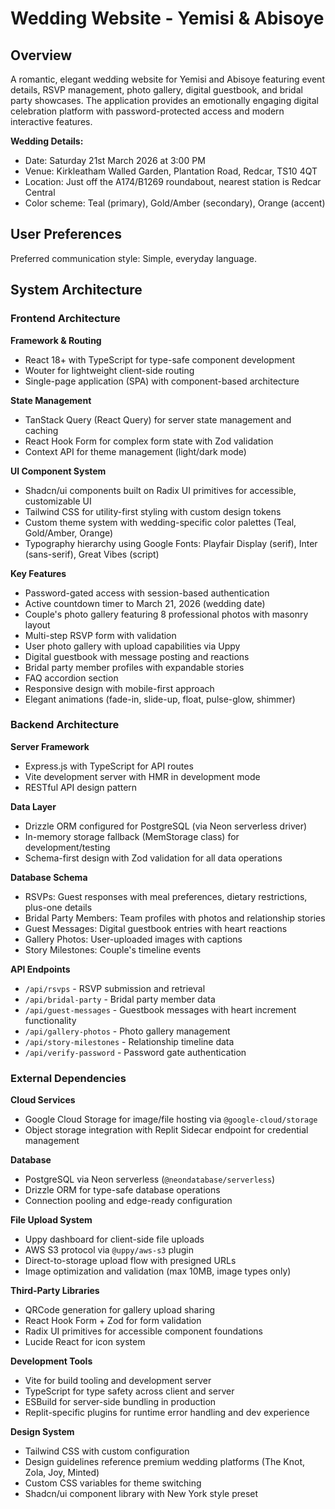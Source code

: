 # Wedding Website - Yemisi & Abisoye

## Overview

A romantic, elegant wedding website for Yemisi and Abisoye featuring event details, RSVP management, photo gallery, digital guestbook, and bridal party showcases. The application provides an emotionally engaging digital celebration platform with password-protected access and modern interactive features.

**Wedding Details:**
- Date: Saturday 21st March 2026 at 3:00 PM
- Venue: Kirkleatham Walled Garden, Plantation Road, Redcar, TS10 4QT
- Location: Just off the A174/B1269 roundabout, nearest station is Redcar Central
- Color scheme: Teal (primary), Gold/Amber (secondary), Orange (accent)

## User Preferences

Preferred communication style: Simple, everyday language.

## System Architecture

### Frontend Architecture

**Framework & Routing**
- React 18+ with TypeScript for type-safe component development
- Wouter for lightweight client-side routing
- Single-page application (SPA) with component-based architecture

**State Management**
- TanStack Query (React Query) for server state management and caching
- React Hook Form for complex form state with Zod validation
- Context API for theme management (light/dark mode)

**UI Component System**
- Shadcn/ui components built on Radix UI primitives for accessible, customizable UI
- Tailwind CSS for utility-first styling with custom design tokens
- Custom theme system with wedding-specific color palettes (Teal, Gold/Amber, Orange)
- Typography hierarchy using Google Fonts: Playfair Display (serif), Inter (sans-serif), Great Vibes (script)

**Key Features**
- Password-gated access with session-based authentication
- Active countdown timer to March 21, 2026 (wedding date)
- Couple's photo gallery featuring 8 professional photos with masonry layout
- Multi-step RSVP form with validation
- User photo gallery with upload capabilities via Uppy
- Digital guestbook with message posting and reactions
- Bridal party member profiles with expandable stories
- FAQ accordion section
- Responsive design with mobile-first approach
- Elegant animations (fade-in, slide-up, float, pulse-glow, shimmer)

### Backend Architecture

**Server Framework**
- Express.js with TypeScript for API routes
- Vite development server with HMR in development mode
- RESTful API design pattern

**Data Layer**
- Drizzle ORM configured for PostgreSQL (via Neon serverless driver)
- In-memory storage fallback (MemStorage class) for development/testing
- Schema-first design with Zod validation for all data operations

**Database Schema**
- RSVPs: Guest responses with meal preferences, dietary restrictions, plus-one details
- Bridal Party Members: Team profiles with photos and relationship stories
- Guest Messages: Digital guestbook entries with heart reactions
- Gallery Photos: User-uploaded images with captions
- Story Milestones: Couple's timeline events

**API Endpoints**
- `/api/rsvps` - RSVP submission and retrieval
- `/api/bridal-party` - Bridal party member data
- `/api/guest-messages` - Guestbook messages with heart increment functionality
- `/api/gallery-photos` - Photo gallery management
- `/api/story-milestones` - Relationship timeline data
- `/api/verify-password` - Password gate authentication

### External Dependencies

**Cloud Services**
- Google Cloud Storage for image/file hosting via `@google-cloud/storage`
- Object storage integration with Replit Sidecar endpoint for credential management

**Database**
- PostgreSQL via Neon serverless (`@neondatabase/serverless`)
- Drizzle ORM for type-safe database operations
- Connection pooling and edge-ready configuration

**File Upload System**
- Uppy dashboard for client-side file uploads
- AWS S3 protocol via `@uppy/aws-s3` plugin
- Direct-to-storage upload flow with presigned URLs
- Image optimization and validation (max 10MB, image types only)

**Third-Party Libraries**
- QRCode generation for gallery upload sharing
- React Hook Form + Zod for form validation
- Radix UI primitives for accessible component foundations
- Lucide React for icon system

**Development Tools**
- Vite for build tooling and development server
- TypeScript for type safety across client and server
- ESBuild for server-side bundling in production
- Replit-specific plugins for runtime error handling and dev experience

**Design System**
- Tailwind CSS with custom configuration
- Design guidelines reference premium wedding platforms (The Knot, Zola, Joy, Minted)
- Custom CSS variables for theme switching
- Shadcn/ui component library with New York style preset